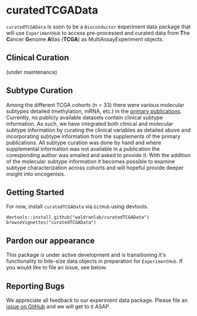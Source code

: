 # curatedTCGAData

`curatedTCGAData` is soon to be a `Bioconductor` experiment data package that
will use `ExperimentHub` to access pre-processed and curated data from
**T**he **C**ancer **G**enome **A**tlas (**TCGA**) as MultiAssayExperiment objects.

## Clinical Curation

(under maintenance)

## Subtype Curation

Among the different TCGA cohorts (n = 33) there were various molecular subtypes
detailed (methylation, mRNA, etc.) in the [primary publications][]. Currently,
no publicly available datasets contain clinical subtype information. As such,
we have integrated both clinical and molecular subtype information by curating
the clinical variables as detailed above and incorporating subtype information
from the supplements of the primary publications. All subtype curation was done
by hand and where supplemental information was not available in a publication
the coresponding author was emailed and asked to provide it. With the addition
of the molecular subtype information it becomes possible to examine subtype
characterization across cohorts and will hopeful provide deeper insight into
oncogenisis. 

## Getting Started

For now, install `curatedTCGAData` via `GitHub` using devtools.

```
devtools::install_github("waldronlab/curatedTCGAData")
browseVignettes("curatedTCGAData")
```

## Pardon our appearance

This package is under active development and is transitioning it's functionality
to bite-size data objects in preparation for `ExperimentHub`. If you would like
to file an issue, see below. 

## Reporting Bugs

We appreciate all feedback to our experiment data package. 
Please file an [issue on GitHub][] and we will get to it ASAP.


[primary publications]: https://www.zotero.org/groups/tcga_research_network_publications/items
[issue on GitHub]: https://github.com/waldronlab/curatedTCGAData/issues
